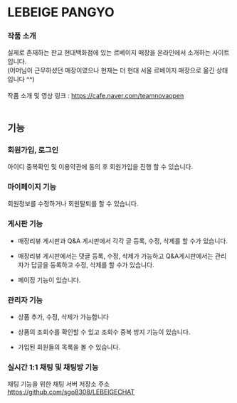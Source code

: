 # LEBEIGE PANGYO

### 작품 소개

실제로 존재하는 판교 현대백화점에 있는 르베이지 매장을 온라인에서 소개하는 사이트입니다.<br>
(어머님이 근무하셨던 매장이였으나 현재는 더 현대 서울 르베이지 매장으로 옮긴 상태입니다 ^^)<br><br>
작품 소개 및 영상 링크 : https://cafe.naver.com/teamnovaopen<br><br>

## 기능
### 회원가입, 로그인

아이디 중복확인 및 이용약관에 동의 후 회원가입을 진행 할 수 있습니다.

### 마이페이지 기능

회원정보를 수정하거나 회원탈퇴를 할 수 있습니다.


### 게시판 기능

- 매장리뷰 게시판과 Q&A 게시판에서 각각 글 등록, 수정, 삭제를 할 수가 있습니다.

- 매장리뷰 게시판에서는 댓글 등록, 수정, 삭제가 가능하고 Q&A게시판에서는 관리자가 답글을 등록하고 수정, 삭제를 할 수가 있습니다.

- 페이징 기능이 있습니다.


### 관리자 기능

- 상품 추가, 수정, 삭제가 가능합니다

- 상품의 조회수를 확인할 수 있고 조회수 중복 방지 기능이 있습니다.

- 가입된 회원들의 목록을 볼 수 있습니다.


### 실시간 1:1 채팅 및 채팅방 기능

채팅 기능을 위한 채팅 서버 저장소 주소 <br>
https://github.com/sgo8308/LEBEIGECHAT
